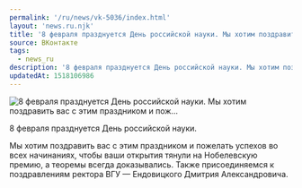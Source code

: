 ```yaml
---
permalink: '/ru/news/vk-5036/index.html'
layout: 'news.ru.njk'
title: '8 февраля празднуется День российской науки. Мы хотим поздравить вас с этим праздником и пож'
source: ВКонтакте
tags:
  - news_ru
description: '8 февраля празднуется День российской науки. Мы хотим поздравить вас с этим праздником и пож…'
updatedAt: 1518106986
---
```

![8 февраля празднуется День российской науки. Мы хотим поздравить вас с этим праздником и пож…](https://sun9-55.userapi.com/impf/c824501/v824501425/aed53/TIgvBIuXiiw.jpg?size=1080x472&quality=96&proxy=1&sign=41b6140fa0fce7fb6fd4225e5f29233b&c_uniq_tag=W2R9bcHR7EHwm4GZoYbBf97RwSVvE2WaxcKf2YfQ-UE&type=album)

8 февраля празднуется День российской науки.

Мы хотим поздравить вас с этим праздником и пожелать успехов во всех начинаниях, чтобы ваши открытия тянули на Нобелевскую премию, а теоремы всегда доказывались. Также присоединяемся к поздравлениям ректора ВГУ — Ендовицкого Дмитрия Александровича.
